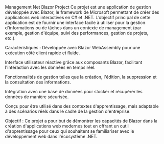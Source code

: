 Management Net Blazor Project
Ce projet est une application de gestion développée avec Blazor, le framework de Microsoft permettant de créer des applications web interactives en C# et .NET. L'objectif principal de cette application est de fournir une interface facile à utiliser pour la gestion d'informations ou de tâches dans un contexte de management (par exemple, gestion d'équipe, suivi des performances, gestion de projets, etc.).

Caractéristiques :
Développée avec Blazor WebAssembly pour une exécution côté client rapide et fluide.

Interface utilisateur réactive grâce aux composants Blazor, facilitant l'interaction avec les données en temps réel.

Fonctionnalités de gestion telles que la création, l'édition, la suppression et la consultation des informations.

Intégration avec une base de données pour stocker et récupérer les données de manière sécurisée.

Conçu pour être utilisé dans des contextes d'apprentissage, mais adaptable à des scénarios réels dans le cadre de la gestion d'entreprise.

Objectif :
Ce projet a pour but de démontrer les capacités de Blazor dans la création d'applications web modernes tout en offrant un outil d'apprentissage pour ceux qui souhaitent se familiariser avec le développement web dans l'écosystème .NET.
